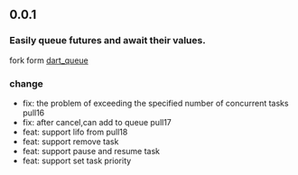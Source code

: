 ## 0.0.1
### Easily queue futures and await their values.
fork form [dart_queue](https://github.com/rknell/dart_queue)
### change
- fix: the problem of exceeding the specified number of concurrent tasks pull16
- fix: after cancel,can add to queue pull17
- feat: support lifo from pull18
- feat: support remove task
- feat: support pause and resume task
- feat: support set task priority